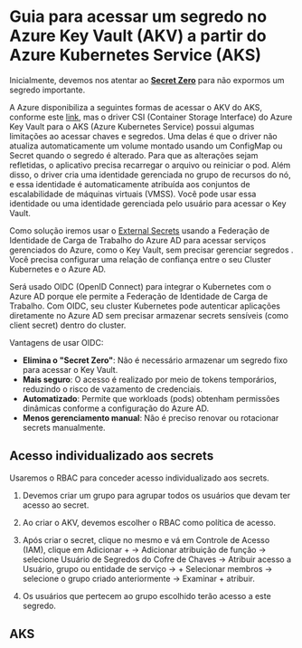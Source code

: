 # Guia para acessar um segredo no Azure Key Vault (AKV) a partir do Azure Kubernetes Service (AKS)

Inicialmente, devemos nos atentar ao [**Secret Zero**](./anexos/secret-zero.md) para não expormos um segredo importante. 

A Azure disponibiliza a seguintes formas de acessar o AKV do AKS, conforme este [link](https://learn.microsoft.com/pt-br/azure/aks/csi-secrets-store-identity-access?tabs=azure-portal&pivots=access-with-service-connector), mas o driver CSI (Container Storage Interface) do Azure Key Vault para o AKS (Azure Kubernetes Service) possui algumas limitações ao acessar chaves e segredos. Uma delas é que o driver não atualiza automaticamente um volume montado usando um ConfigMap ou Secret quando o segredo é alterado. Para que as alterações sejam refletidas, o aplicativo precisa recarregar o arquivo ou reiniciar o pod. Além disso, o driver cria uma identidade gerenciada no grupo de recursos do nó, e essa identidade é automaticamente atribuída aos conjuntos de escalabilidade de máquinas virtuais (VMSS). Você pode usar essa identidade ou uma identidade gerenciada pelo usuário para acessar o Key Vault. 

Como solução iremos usar o [External Secrets](https://external-secrets.io/) usando a Federação de Identidade de Carga de Trabalho do Azure AD para acessar serviços gerenciados do Azure, como o Key Vault, sem precisar gerenciar segredos . Você precisa configurar uma relação de confiança entre o seu Cluster Kubernetes e o Azure AD.

Será usado OIDC (OpenID Connect) para integrar o Kubernetes com o Azure AD porque ele permite a Federação de Identidade de Carga de Trabalho. Com OIDC, seu cluster Kubernetes pode autenticar aplicações diretamente no Azure AD sem precisar armazenar secrets sensíveis (como client secret) dentro do cluster.

Vantagens de usar OIDC:

- **Elimina o "Secret Zero"**: Não é necessário armazenar um segredo fixo para acessar o Key Vault.
- **Mais seguro**: O acesso é realizado por meio de tokens temporários, reduzindo o risco de vazamento de credenciais.
- **Automatizado**: Permite que workloads (pods) obtenham permissões dinâmicas conforme a configuração do Azure AD.
- **Menos gerenciamento manual**: Não é preciso renovar ou rotacionar secrets manualmente.

## Acesso individualizado aos secrets

Usaremos o RBAC para conceder acesso individualizado aos secrets.

1. Devemos criar um grupo para agrupar todos os usuários que devam ter acesso ao secret.

2. Ao criar o AKV, devemos escolher o RBAC como política de acesso.

3. Após criar o secret, clique no mesmo e vá em Controle de Acesso (IAM), clique em Adicionar + -> Adicionar atribuição de função -> selecione Usuário de Segredos do Cofre de Chaves -> Atribuir acesso a Usuário, grupo ou entidade de serviço -> + Selecionar membros -> selecione o grupo criado anteriormente -> Examinar + atribuir.

4. Os usuários que pertecem ao grupo escolhido terão acesso a este segredo.

## AKS
